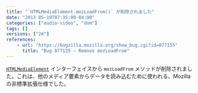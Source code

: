 ```yaml
---
title: "`HTMLMediaElement.mozLoadFrom()` が削除されました"
date: "2013-05-19T07:35:00-04:00"
categories: ["audio-video", "dom"]
tags: []
versions: ["24"]
references:
    - url: "https://bugzilla.mozilla.org/show_bug.cgi?id=877135"
      title: "Bug 877135 – Remove mozLoadFrom"
---
```

[`HTMLMediaElement`](https://developer.mozilla.org/docs/Web/API/HTMLMediaElement) インターフェイスから `mozLoadFrom` メソッドが削除されました。これは、他のメディア要素からデータを読み込むために使われる、Mozilla の非標準拡張仕様でした。
